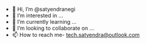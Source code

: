 - 👋 Hi, I’m @satyendranegi
- 👀 I’m interested in ...
- 🌱 I’m currently learning ...
- 💞️ I’m looking to collaborate on ...
- 📫 How to reach me- tech.satyendra@outlook.com 

<!---
satyendranegi/satyendranegi is a ✨ special ✨ repository because its `README.md` (this file) appears on your GitHub profile.
You can click the Preview link to take a look at your changes.
--->
